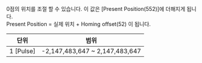 0점의 위치를 조절 할 수 있습니다. 이 값은 [Present Position(552)]에 더해지게 됩니다.  
Present Position = 실제 위치 + Homing offset(52) 이 됩니다.

|   단위    |        범위                     |
|:---------:|:------------------------------:|
| 1 [Pulse] | -2,147,483,647 ~ 2,147,483,647 |
